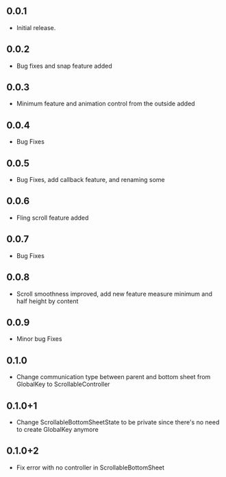 ## 0.0.1

* Initial release.

## 0.0.2

* Bug fixes and snap feature added

## 0.0.3

* Minimum feature and animation control from the outside added

## 0.0.4

* Bug Fixes

## 0.0.5

* Bug Fixes, add callback feature, and renaming some

## 0.0.6

* Fling scroll feature added

## 0.0.7

* Bug Fixes

## 0.0.8

* Scroll smoothness improved, add new feature measure minimum and half height by content

## 0.0.9

* Minor bug Fixes

## 0.1.0

* Change communication type between parent and bottom sheet from GlobalKey to ScrollableController

## 0.1.0+1

* Change ScrollableBottomSheetState to be private since there's no need to create GlobalKey anymore

## 0.1.0+2

* Fix error with no controller in ScrollableBottomSheet